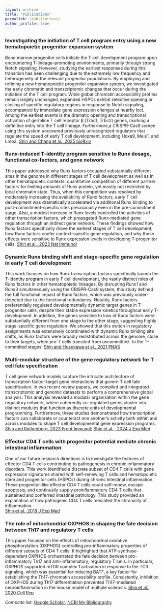 ```yaml
---
layout: archive
title: "Publications"
permalink: /publications/
author_profile: true
---
```


### Investigating the initiation of T cell program entry using a new hematopoietic progenitor expansion system

Bone marrow progenitor cells initiate the T cell development program upon encountering T-lineage–promoting environments, primarily through strong Notch signaling. However, studying the earliest responses during this transition has been challenging due to the extremely low frequency and heterogeneity of the relevant progenitor populations. By employing and refining a new hematopoietic progenitor expansion system, we investigated the early chromatin and transcriptomic changes that occur during the initiation of the T cell program. While global chromatin accessibility profiles remain largely unchanged, expanded HSPCs exhibit selective opening or closing of specific regulatory regions in response to Notch signaling, accompanied by immediate gene expression changes at nearby loci. Among the earliest events is the dramatic opening and transcriptional activation of germline T cell receptor β (Trbc1, Trbc2) genes, marking a definitive entry into the T cell lineage. Furthermore,a CRISPR-Cas9 screen using this system uncovered previously unrecognized regulators that regulate the speed of early T cell development, including Hoxa9, Meis1, and Lmo2.
[Shin and Chang et al., 2025 bioRxiv](https://www.biorxiv.org/content/10.1101/2025.04.22.649893v1)

### Runx-induced T-identity program sensitive to Runx dosage, functional co-factors, and gene network    

This paper addressed why Runx factors occupied substantially different sites in the genome in different stages of T cell development as well as in other hematopoietic contexts: quantitative competition of different partner factors for limiting amounts of Runx protein, yet mostly not restricted by local chromatin state. Thus, when this competition was resolved by moderately increasing the availability of Runx factors, early T cell development was dramatically accelerated via additional Runx binding to post-commitment-specific sites precociously even in the pre-commitment stage. Also, a modest increase in Runx levels controlled the activities of other transcription factors, which propagated Runx-mediated gene regulation through an indirect gene network. These findings showed how Runx factors specifically drove the earliest stages of T cell development, how Runx factors confer context-specific gene regulation, and why these effects were sensitive to Runx expression levels in developing T-progenitor cells.
[Shin et al., 2023 Nat Immunol](https://www.nature.com/articles/s41590-023-01585-z)

### Dynamic Runx binding shift and stage-specific gene regulation in early T cell development      

This work focuses on how Runx transcription factors specifically launch the T-identity program in early T cell development, the vastly distinct roles of Runx factors in other hematopoietic lineages.  By disrupting Runx1 and Runx3 simultaneously using the CRISPR-Cas9 system, this study defined the full functional impact of Runx factors, which was previously under-detected due to the functional redundancy. Notably, Runx factors preferentially regulated developmentally dynamic target genes in T-progenitor cells, despite their stable expression kinetics throughout early T-development. In addition, the genes sensitive to loss of Runx factors were substantially different from one stage to the other stage, suggesting highly stage-specific gene regulation. We showed that this switch in regulatory assignments was extensively coordinated with dynamic Runx binding site shifts, as Runx factors were broadly redistributed across the genome, close to their targets, when pro-T cells transited from uncommitted- to the T-committed stages.
[Shin and Hosokawa et al., 2021 PNAS](https://www.pnas.org/doi/10.1073/pnas.2019655118)

### Multi-modular structure of the gene regulatory network for T cell fate specification

T cell gene network models capture the intricate architecture of transcription factor–target gene interactions that govern T cell fate specification. In two recent review papers, we compiled and integrated transcriptomic and genomic datasets to perform a comprehensive global analysis.  This analysis revealed a modular organization within the gene regulatory network, where coherently co-regulated genes cluster into distinct modules that function as discrete units of developmental programming.  Furthermore, these studies demonstrated how transcription factors can collaborate or counteract one another’s activity both within and across modules to shape T cell developmental gene expression programs.
[Shin and Rothenberg, 2023 Front Immunol](https://www.frontiersin.org/articles/10.3389/fimmu.2023.1108368/full); 
[Shin et al. , 2024 J Exp Med](https://rupress.org/jem/article/221/10/e20230893/276927/Transcriptional-network-dynamics-in-early-T-cell)


### Effector CD4 T cells with progenitor potential mediate chronic intestinal inflammation

One of our future research directions is to investigate the features of effector CD4 T cells contributing to pathogenesis in chronic inflammatory disorders. This work identified a discrete subset of CD4 T cells with gene expression signatures shared with self-renewing T cells and hematopoietic stem and progenitor cells (HSPCs) during chronic intestinal inflammation.  These progenitor-like effector CD4 T cells could self-renew, escape apoptosis, and continually supply proinflammatory CD4 T cells that sustained and conferred intestinal pathology. This study provided an explanation of how pathogenic CD4 T cells mediated the chronicity of inflammation.  
[Shin et al., 2018 J Exp Med](https://rupress.org/jem/article/215/7/1803/42324/Effector-CD4-T-cells-with-progenitor-potential?searchresult=1)

### The role of mitochondrial OXPHOS in shaping the fate decision between Th17 and regulatory T cells

This paper focused on the effects of mitochondrial oxidative phosphorylation (OXPHOS) controlling pro-inflammatory properties of different subsets of CD4 T cells. It highlighted that ATP-synthase-dependent OXPHOS orchestrated the fate decision between pro-inflammatory Th17 and anti-inflammatory, regulatory T cells. In particular, OXPHOS supported mTOR complex 1 activation in response to the TCR signaling, which was essential for inducing BATF, a key factor for establishing the Th17-chromatin accessibility profile. Consistently, inhibition of OXPHOS during Th17 differentiation prevented Th17-mediated neuroinflammation in the mouse model of multiple sclerosis. 
[Shin et al., 2020 Cell Rep](https://www.cell.com/cell-reports/fulltext/S2211-1247(20)30031-0?_returnURL=https%3A%2F%2Flinkinghub.elsevier.com%2Fretrieve%2Fpii%2FS2211124720300310%3Fshowall%3Dtrue)

*Complete list:* [Google Scholar](https://scholar.google.com/citations?user=KRA8RWgAAAAJ&hl=en), [NCBI My Bibliography](https://www.ncbi.nlm.nih.gov/myncbi/boyoung.shin.1/bibliography/public/)


